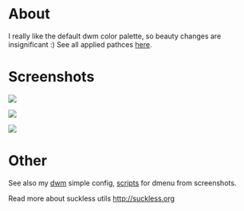 # About

I really like the default dwm color palette, so beauty changes are insignificant :)
See all applied pathces [here](https://github.com/HmJustHanna/dwm/tree/main/patches).

# Screenshots

![](/assets/images/dmenu.png)

![](/assets/images/dmenu-killdwm.png)

![](/assets/images/dmenu-websearch.png)

# Other

See also my [dwm](https://github.com/HmJustHanna/dwm) simple config, [scripts](https://github.com/HmJustHanna/bash-scripts/dmenu) for dmenu from screenshots.

Read more about suckless utils http://suckless.org

